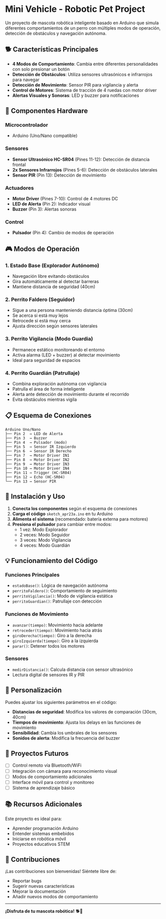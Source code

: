 # Mini Vehicle - Robotic Pet Project

Un proyecto de mascota robótica inteligente basado en Arduino que simula diferentes comportamientos de un perro con múltiples modos de operación, detección de obstáculos y navegación autónoma.

## 🐕 Características Principales

- **4 Modos de Comportamiento**: Cambia entre diferentes personalidades con solo presionar un botón
- **Detección de Obstáculos**: Utiliza sensores ultrasónicos e infrarrojos para navegar
- **Detección de Movimiento**: Sensor PIR para vigilancia y alerta
- **Control de Motores**: Sistema de tracción de 4 ruedas con motor driver
- **Alertas Visuales y Sonoras**: LED y buzzer para notificaciones

## 🔧 Componentes Hardware

### Microcontrolador

- Arduino (Uno/Nano compatible)

### Sensores

- **Sensor Ultrasónico HC-SR04** (Pines 11-12): Detección de distancia frontal
- **2x Sensores Infrarrojos** (Pines 5-6): Detección de obstáculos laterales
- **Sensor PIR** (Pin 13): Detección de movimiento

### Actuadores

- **Motor Driver** (Pines 7-10): Control de 4 motores DC
- **LED de Alerta** (Pin 2): Indicador visual
- **Buzzer** (Pin 3): Alertas sonoras

### Control

- **Pulsador** (Pin 4): Cambio de modos de operación

## 🎮 Modos de Operación

### 1. Estado Base (Explorador Autónomo)

- Navegación libre evitando obstáculos
- Gira automáticamente al detectar barreras
- Mantiene distancia de seguridad (40cm)

### 2. Perrito Faldero (Seguidor)

- Sigue a una persona manteniendo distancia óptima (30cm)
- Se acerca si está muy lejos
- Retrocede si está muy cerca
- Ajusta dirección según sensores laterales

### 3. Perrito Vigilancia (Modo Guardia)

- Permanece estático monitoreando el entorno
- Activa alarma (LED + buzzer) al detectar movimiento
- Ideal para seguridad de espacios

### 4. Perrito Guardián (Patrullaje)

- Combina exploración autónoma con vigilancia
- Patrulla el área de forma inteligente
- Alerta ante detección de movimiento durante el recorrido
- Evita obstáculos mientras vigila

## 📋 Esquema de Conexiones

```text
Arduino Uno/Nano
├── Pin 2  → LED de Alerta
├── Pin 3  → Buzzer
├── Pin 4  → Pulsador (modo)
├── Pin 5  → Sensor IR Izquierdo
├── Pin 6  → Sensor IR Derecho
├── Pin 7  → Motor Driver IN1
├── Pin 8  → Motor Driver IN2
├── Pin 9  → Motor Driver IN3
├── Pin 10 → Motor Driver IN4
├── Pin 11 → Trigger (HC-SR04)
├── Pin 12 → Echo (HC-SR04)
└── Pin 13 → Sensor PIR
```

## 🚀 Instalación y Uso

1. **Conecta los componentes** según el esquema de conexiones
2. **Carga el código** `sketch_apr23a.ino` en tu Arduino
3. **Alimenta el sistema** (recomendado: batería externa para motores)
4. **Presiona el pulsador** para cambiar entre modos:
   - 1 vez: Modo Explorador
   - 2 veces: Modo Seguidor  
   - 3 veces: Modo Vigilancia
   - 4 veces: Modo Guardián

## 💡 Funcionamiento del Código

### Funciones Principales

- `estadoBase()`: Lógica de navegación autónoma
- `perritoFaldero()`: Comportamiento de seguimiento
- `perritoVigilancia()`: Modo de vigilancia estática
- `perritoGuardian()`: Patrullaje con detección

### Funciones de Movimiento

- `avanzar(tiempo)`: Movimiento hacia adelante
- `retroceder(tiempo)`: Movimiento hacia atrás
- `giroDerecha(tiempo)`: Giro a la derecha
- `giroIzquierda(tiempo)`: Giro a la izquierda
- `parar()`: Detener todos los motores

### Sensores

- `medirDistancia()`: Calcula distancia con sensor ultrasónico
- Lectura digital de sensores IR y PIR

## 🔧 Personalización

Puedes ajustar los siguientes parámetros en el código:

- **Distancias de seguridad**: Modifica los valores de comparación (30cm, 40cm)
- **Tiempos de movimiento**: Ajusta los delays en las funciones de movimiento
- **Sensibilidad**: Cambia los umbrales de los sensores
- **Sonidos de alerta**: Modifica la frecuencia del buzzer

## 🎯 Proyectos Futuros

- [ ] Control remoto vía Bluetooth/WiFi
- [ ] Integración con cámara para reconocimiento visual
- [ ] Modos de comportamiento adicionales
- [ ] Interface móvil para control y monitoreo
- [ ] Sistema de aprendizaje básico

## 📚 Recursos Adicionales

Este proyecto es ideal para:

- Aprender programación Arduino
- Entender sistemas embebidos
- Iniciarse en robótica móvil
- Proyectos educativos STEM

## 🤝 Contribuciones

¡Las contribuciones son bienvenidas! Siéntete libre de:

- Reportar bugs
- Sugerir nuevas características
- Mejorar la documentación
- Añadir nuevos modos de comportamiento

---

**¡Disfruta de tu mascota robótica!** 🐕🤖
